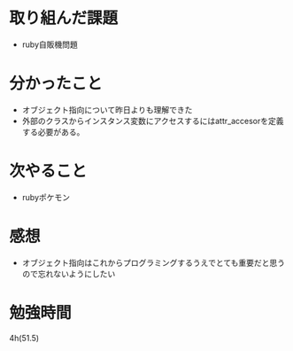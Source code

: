 # 取り組んだ課題
- ruby自販機問題
# 分かったこと
- オブジェクト指向について昨日よりも理解できた
- 外部のクラスからインスタンス変数にアクセスするにはattr_accesorを定義する必要がある。
# 次やること
- rubyポケモン
# 感想
- オブジェクト指向はこれからプログラミングするうえでとても重要だと思うので忘れないようにしたい
# 勉強時間
4h(51.5)